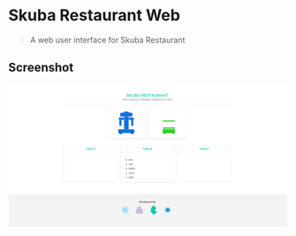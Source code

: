 # Skuba Restaurant Web

> A web user interface for Skuba Restaurant

## Screenshot

<p align="center">
	<img src="https://github.com/chutiphon-k/skuba-restaurant-web/blob/master/screenshots/home.png">
</p>
